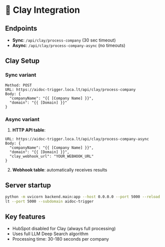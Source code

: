 # 🔄 Clay Integration

## Endpoints
- **Sync**: `/api/clay/process-company` (30 sec timeout)
- **Async**: `/api/clay/process-company-async` (no timeouts)

## Clay Setup

### Sync variant
```
Method: POST
URL: https://aidoc-trigger.loca.lt/api/clay/process-company
Body: {
  "companyName": "{{ [Company Name] }}",
  "domain": "{{ [Domain] }}"
}
```

### Async variant
1. **HTTP API table**:
```
URL: https://aidoc-trigger.loca.lt/api/clay/process-company-async
Body: {
  "companyName": "{{ [Company Name] }}",
  "domain": "{{ [Domain] }}",
  "clay_webhook_url": "YOUR_WEBHOOK_URL"
}
```

2. **Webhook table**: automatically receives results

## Server startup
```bash
python -m uvicorn backend.main:app --host 0.0.0.0 --port 5000 --reload
lt --port 5000 --subdomain aidoc-trigger
```

## Key features
- HubSpot disabled for Clay (always full processing)
- Uses full LLM Deep Search algorithm
- Processing time: 30-180 seconds per company 